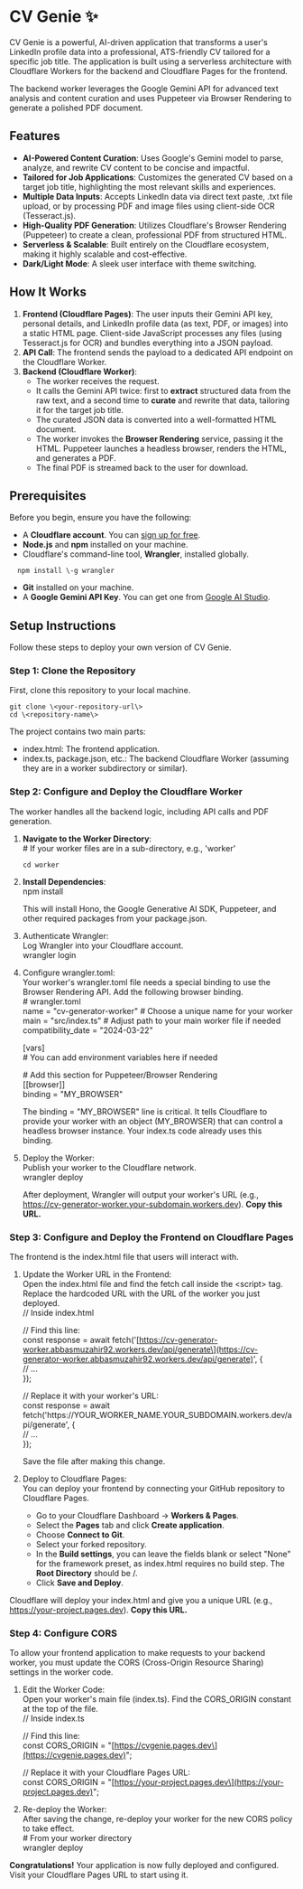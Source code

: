 # **CV Genie ✨**

CV Genie is a powerful, AI-driven application that transforms a user's LinkedIn profile data into a professional, ATS-friendly CV tailored for a specific job title. The application is built using a serverless architecture with Cloudflare Workers for the backend and Cloudflare Pages for the frontend.

The backend worker leverages the Google Gemini API for advanced text analysis and content curation and uses Puppeteer via Browser Rendering to generate a polished PDF document.

## **Features**

* **AI-Powered Content Curation**: Uses Google's Gemini model to parse, analyze, and rewrite CV content to be concise and impactful.  
* **Tailored for Job Applications**: Customizes the generated CV based on a target job title, highlighting the most relevant skills and experiences.  
* **Multiple Data Inputs**: Accepts LinkedIn data via direct text paste, .txt file upload, or by processing PDF and image files using client-side OCR (Tesseract.js).  
* **High-Quality PDF Generation**: Utilizes Cloudflare's Browser Rendering (Puppeteer) to create a clean, professional PDF from structured HTML.  
* **Serverless & Scalable**: Built entirely on the Cloudflare ecosystem, making it highly scalable and cost-effective.  
* **Dark/Light Mode**: A sleek user interface with theme switching.

## **How It Works**

1. **Frontend (Cloudflare Pages)**: The user inputs their Gemini API key, personal details, and LinkedIn profile data (as text, PDF, or images) into a static HTML page. Client-side JavaScript processes any files (using Tesseract.js for OCR) and bundles everything into a JSON payload.  
2. **API Call**: The frontend sends the payload to a dedicated API endpoint on the Cloudflare Worker.  
3. **Backend (Cloudflare Worker)**:  
   * The worker receives the request.  
   * It calls the Gemini API twice: first to **extract** structured data from the raw text, and a second time to **curate** and rewrite that data, tailoring it for the target job title.  
   * The curated JSON data is converted into a well-formatted HTML document.  
   * The worker invokes the **Browser Rendering** service, passing it the HTML. Puppeteer launches a headless browser, renders the HTML, and generates a PDF.  
   * The final PDF is streamed back to the user for download.

## **Prerequisites**

Before you begin, ensure you have the following:

* A **Cloudflare account**. You can [sign up for free](https://www.google.com/search?q=https://dash.cloudflare.com/sign-up).  
* **Node.js** and **npm** installed on your machine.  
* Cloudflare's command-line tool, **Wrangler**, installed globally.  
```
  npm install \-g wrangler
```
* **Git** installed on your machine.  
* A **Google Gemini API Key**. You can get one from [Google AI Studio](https://ai.google.dev/).

## **Setup Instructions**

Follow these steps to deploy your own version of CV Genie.

### **Step 1: Clone the Repository**

First, clone this repository to your local machine.
```
git clone \<your-repository-url\>  
cd \<repository-name\>
```
The project contains two main parts:

* index.html: The frontend application.  
* index.ts, package.json, etc.: The backend Cloudflare Worker (assuming they are in a worker subdirectory or similar).

### **Step 2: Configure and Deploy the Cloudflare Worker**

The worker handles all the backend logic, including API calls and PDF generation.

1. **Navigate to the Worker Directory**:  
   \# If your worker files are in a sub-directory, e.g., 'worker'
   ```
   cd worker
   ```
    
3. **Install Dependencies**:  
   npm install

   This will install Hono, the Google Generative AI SDK, Puppeteer, and other required packages from your package.json.  
4. Authenticate Wrangler:  
   Log Wrangler into your Cloudflare account.  
   wrangler login

5. Configure wrangler.toml:  
   Your worker's wrangler.toml file needs a special binding to use the Browser Rendering API. Add the following browser binding.  
   \# wrangler.toml  
   name \= "cv-generator-worker" \# Choose a unique name for your worker  
   main \= "src/index.ts"       \# Adjust path to your main worker file if needed  
   compatibility\_date \= "2024-03-22"

   \[vars\]  
   \# You can add environment variables here if needed

   \# Add this section for Puppeteer/Browser Rendering  
   \[\[browser\]\]  
   binding \= "MY\_BROWSER"

   The binding \= "MY\_BROWSER" line is critical. It tells Cloudflare to provide your worker with an object (MY\_BROWSER) that can control a headless browser instance. Your index.ts code already uses this binding.  
6. Deploy the Worker:  
   Publish your worker to the Cloudflare network.  
   wrangler deploy

   After deployment, Wrangler will output your worker's URL (e.g., https://cv-generator-worker.your-subdomain.workers.dev). **Copy this URL.**

### **Step 3: Configure and Deploy the Frontend on Cloudflare Pages**

The frontend is the index.html file that users will interact with.

1. Update the Worker URL in the Frontend:  
   Open the index.html file and find the fetch call inside the \<script\> tag. Replace the hardcoded URL with the URL of the worker you just deployed.  
   // Inside index.html

   // Find this line:  
   const response \= await fetch('\[https://cv-generator-worker.abbasmuzahir92.workers.dev/api/generate\](https://cv-generator-worker.abbasmuzahir92.workers.dev/api/generate)', {  
       // ...  
   });

   // Replace it with your worker's URL:  
   const response \= await fetch('https://YOUR\_WORKER\_NAME.YOUR\_SUBDOMAIN.workers.dev/api/generate', {  
       // ...  
   });

   Save the file after making this change.  
2. Deploy to Cloudflare Pages:  
   You can deploy your frontend by connecting your GitHub repository to Cloudflare Pages.  
   * Go to your Cloudflare Dashboard \-\> **Workers & Pages**.  
   * Select the **Pages** tab and click **Create application**.  
   * Choose **Connect to Git**.  
   * Select your forked repository.  
   * In the **Build settings**, you can leave the fields blank or select "None" for the framework preset, as index.html requires no build step. The **Root Directory** should be /.  
   * Click **Save and Deploy**.

Cloudflare will deploy your index.html and give you a unique URL (e.g., https://your-project.pages.dev). **Copy this URL.**

### **Step 4: Configure CORS**

To allow your frontend application to make requests to your backend worker, you must update the CORS (Cross-Origin Resource Sharing) settings in the worker code.

1. Edit the Worker Code:  
   Open your worker's main file (index.ts). Find the CORS\_ORIGIN constant at the top of the file.  
   // Inside index.ts

   // Find this line:  
   const CORS\_ORIGIN \= "\[https://cvgenie.pages.dev\](https://cvgenie.pages.dev)";

   // Replace it with your Cloudflare Pages URL:  
   const CORS\_ORIGIN \= "\[https://your-project.pages.dev\](https://your-project.pages.dev)";

2. Re-deploy the Worker:  
   After saving the change, re-deploy your worker for the new CORS policy to take effect.  
   \# From your worker directory  
   wrangler deploy

**Congratulations\!** Your application is now fully deployed and configured. Visit your Cloudflare Pages URL to start using it.
